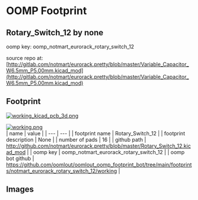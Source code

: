 # OOMP Footprint  
## Rotary_Switch_12  by none  
  
oomp key: oomp_notmart_eurorack_rotary_switch_12  
  
source repo at: [http://gitlab.com/notmart/eurorack.pretty/blob/master/Variable_Capacitor_W6.5mm_P5.00mm.kicad_mod](http://gitlab.com/notmart/eurorack.pretty/blob/master/Variable_Capacitor_W6.5mm_P5.00mm.kicad_mod)  
## Footprint  
  
[![working_kicad_pcb_3d.png](working_kicad_pcb_3d_600.png)](working_kicad_pcb_3d.png)  
  
[![working.png](working_600.png)](working.png)  
| name | value | 
| --- | --- | 
| footprint name | Rotary_Switch_12 | 
| footprint description | None | 
| number of pads | 16 | 
| github path | http://github.com/notmart/eurorack.pretty/blob/master/Rotary_Switch_12.kicad_mod | 
| oomp key | oomp_notmart_eurorack_rotary_switch_12 | 
| oomp bot github | https://github.com/oomlout/oomlout_oomp_footprint_bot/tree/main/footprints/notmart_eurorack_rotary_switch_12/working | 
## Images  
